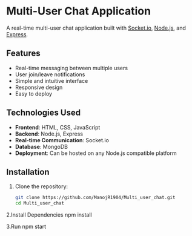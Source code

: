 # Multi-User Chat Application
A real-time multi-user chat application built with [Socket.io](https://socket.io/), [Node.js](https://nodejs.org/), and [Express](https://expressjs.com/).

## Features

- Real-time messaging between multiple users
- User join/leave notifications
- Simple and intuitive interface
- Responsive design
- Easy to deploy

## Technologies Used

- **Frontend**: HTML, CSS, JavaScript
- **Backend**: Node.js, Express
- **Real-time Communication**: Socket.io
- **Database**: MongoDB
- **Deployment**: Can be hosted on any Node.js compatible platform

## Installation

1. Clone the repository:
   ```bash
   git clone https://github.com/ManojR1904/Multi_user_chat.git
   cd Multi_user_chat

2.Install Dependencies
  npm install

3.Run 
  npm start

